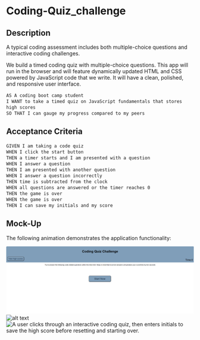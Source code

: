 # Coding-Quiz_challenge


## Description

 A typical coding assessment includes both multiple-choice questions and interactive coding challenges. 

We build a timed coding quiz with multiple-choice questions. This app will run in the browser and will feature dynamically updated HTML and CSS powered by JavaScript code that we write. It will have a clean, polished, and responsive user interface. 



```
AS A coding boot camp student
I WANT to take a timed quiz on JavaScript fundamentals that stores high scores
SO THAT I can gauge my progress compared to my peers
```

## Acceptance Criteria

```
GIVEN I am taking a code quiz
WHEN I click the start button
THEN a timer starts and I am presented with a question
WHEN I answer a question
THEN I am presented with another question
WHEN I answer a question incorrectly
THEN time is subtracted from the clock
WHEN all questions are answered or the timer reaches 0
THEN the game is over
WHEN the game is over
THEN I can save my initials and my score
```

## Mock-Up

The following animation demonstrates the application functionality:

![alt text](<hw4 img.png>)
![alt text](../04-Web-APIs/Coding-Quiz-challenge/Assets/04-web-apis-homework-demo.gif)
![A user clicks through an interactive coding quiz, then enters initials to save the high score before resetting and starting over.](./Assets/04-web-apis-homework-demo.gif)


